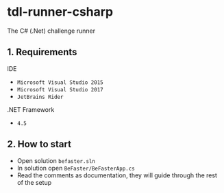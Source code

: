 # tdl-runner-csharp

The C# (.Net) challenge runner

## 1. Requirements

IDE
- `Microsoft Visual Studio 2015`
- `Microsoft Visual Studio 2017`
- `JetBrains Rider`

.NET Framework
- `4.5`

## 2. How to start

- Open solution `befaster.sln`
- In solution open `BeFaster/BeFasterApp.cs`
- Read the comments as documentation, they will guide through the rest of the setup
